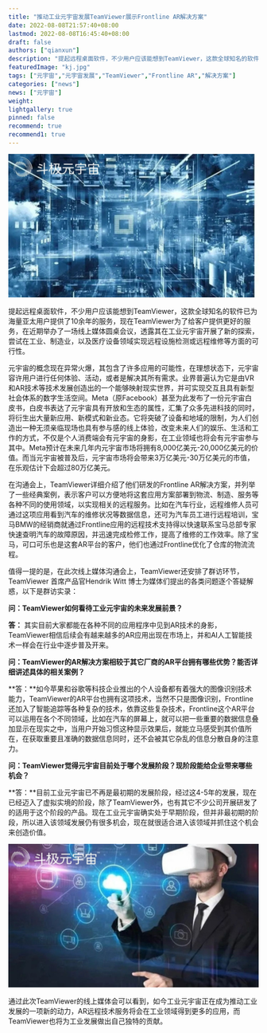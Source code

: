 ```yaml
---
title: "推动工业元宇宙发展TeamViewer展示Frontline AR解决方案"
date: 2022-08-08T21:57:40+08:00
lastmod: 2022-08-08T16:45:40+08:00
draft: false
authors: ["qianxun"]
description: "提起远程桌面软件，不少用户应该能想到TeamViewer，这款全球知名的软件已为海量亚太用户提供了10余年的服务，现在TeamViewer为了给客户提供更好的服务，在近期举办了一场线上媒体圆桌会议，透露其在工业元宇宙开展了新的探索，尝试在工业、制造业，以及医疗设备领域实现远程设施检测或远程维修等方面的可行性。"
featuredImage: "kj.jpg"
tags: ["元宇宙","元宇宙发展","TeamViewer","Frontline AR","解决方案"]
categories: ["news"]
news: ["元宇宙"]
weight: 
lightgallery: true
pinned: false
recommend: true
recommend1: true
---
```


![](kj.jpg)

提起远程桌面软件，不少用户应该能想到TeamViewer，这款全球知名的软件已为海量亚太用户提供了10余年的服务，现在TeamViewer为了给客户提供更好的服务，在近期举办了一场线上媒体圆桌会议，透露其在工业元宇宙开展了新的探索，尝试在工业、制造业，以及医疗设备领域实现远程设施检测或远程维修等方面的可行性。

元宇宙的概念现在异常火爆，其包含了许多应用的可能性，在理想状态下，元宇宙容许用户进行任何体验、活动，或者是解决其所有需求。业界普遍认为它是由VR和AR技术等技术发展创造出的一个能够映射现实世界，并可实现交互且具有新型社会体系的数字生活空间。Meta（原Facebook）甚至为此发布了一份元宇宙白皮书，白皮书表达了元宇宙具有开放和生态的属性，汇集了众多先进科技的同时，将衍生出大量新应用、新模式和新业态。它将突破了设备和地域的限制，为人们创造出一种无须亲临现场也具有参与感的线上体验，改变未来人们的娱乐、生活和工作的方式，不仅是个人消费端会有元宇宙的身影，在工业领域也将会有元宇宙参与其中。Meta预计在未来几年内元宇宙市场将拥有8,000亿美元-20,000亿美元的价值。而当元宇宙被普及后，元宇宙市场将会带来3万亿美元-30万亿美元的市值，在乐观估计下会超过80万亿美元。

在沟通会上，TeamViewer详细介绍了他们研发的Frontline AR解决方案，并列举了一些经典案例，表示客户可以方便地将这套应用方案部署到物流、制造、服务等各种不同的使用领域，以实现相关的远程服务。比如在汽车行业，远程维修人员可通过这项应用看到汽车的维修状况等数据信息，还可为汽车员工进行远程培训，宝马BMW的经销商就通过Frontline应用的远程技术支持得以快速联系宝马总部专家快速查明汽车的故障原因，并迅速完成检修工作，提高了维修的工作效率。除了宝马，可口可乐也是这套AR平台的客户，他们也通过Frontline优化了仓库的物流流程。

值得一提的是，在此次线上媒体沟通会上，TeamViewer还安排了群访环节，TeamViewer 首席产品官Hendrik Witt 博士为媒体们提出的各类问题逐个答疑解惑，以下是群访实录：

**问：TeamViewer如何看待工业元宇宙的未来发展前景？**





**答：** 其实目前大家都能在各种不同的应用程序中见到AR技术的身影，TeamViewer相信后续会有越来越多的AR应用出现在市场上，并和AI人工智能技术一样会在行业中逐步普及开来。





**问：TeamViewer的AR解决方案相较于其它厂商的AR平台拥有哪些优势？能否详细讲述具体的相关案例？**





**答：**如今苹果和谷歌等科技企业推出的个人设备都有着强大的图像识别技术能力，TeamViewer的AR平台也拥有这项技术，当然不只是图像识别，Frontline还加入了智能追踪等各种复杂的技术，依靠这些复杂技术，Frontline这个AR平台可以运用在各个不同领域，比如在汽车的屏幕上，就可以把一些重要的数据信息叠加显示在现实之中，当用户开始习惯这种显示效果后，就能立马感受到其价值所在，在获取重要且准确的数据信息同时，还不会被其它杂乱的信息分散自身的注意力。





**问：TeamViewer觉得元宇宙目前处于哪个发展阶段？现阶段能给企业带来哪些机会？**





**答：**目前工业元宇宙已不再是最初期的发展阶段，经过这4-5年的发展，现在已经迈入了虚拟实境的阶段，除了TeamViewer外，也有其它不少公司开展研发了的适用于这个阶段的产品。现在工业元宇宙确实处于早期阶段，但并非最初期的阶段，所以进入该领域发展仍有很多机会，现在就很适合进入该领域并抓住这个机会来创造价值。



![](cj.jpg)

通过此次TeamViewer的线上媒体会可以看到，如今工业元宇宙正在成为推动工业发展的一项新的动力，AR远程技术服务将会在工业领域得到更多的应用，而TeamViewer也将为工业发展做出自己独特的贡献。
